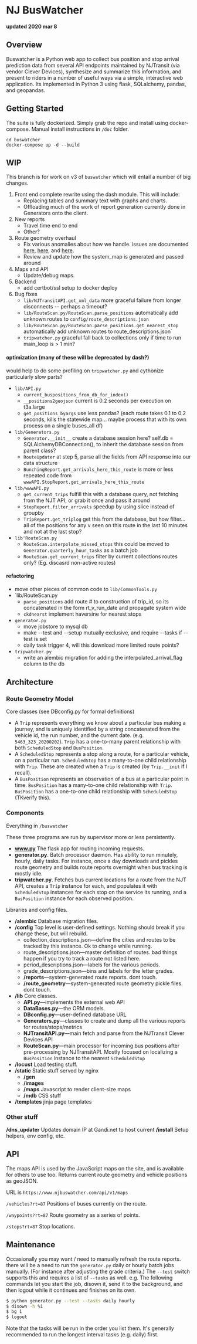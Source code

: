 # NJ BusWatcher
**updated 2020 mar 8**


## Overview

Buswatcher is a Python web app to collect bus position and stop arrival prediction data from several API endpoints maintained by NJTransit (via vendor Clever Devices), synthesize and summarize this information, and present to riders in a number of useful ways via a simple, interactive web application. Its implemented in Python 3 using flask, SQLalchemy, pandas, and geopandas.

 
## Getting Started

The suite is fully dockerized. Simply grab the repo and install using docker-compose. Manual install instructions in `/doc` folder.
```
cd buswatcher
docker-compose up -d --build
```


## WIP

This branch is for work on v3 of `buswatcher` which will entail a number of big changes.
1. Front end complete rewrite using the dash module. This will include:
    - Replacing tables and summary text with graphs and charts.
    - Offloading much of the work of report generation currently done in Generators onto the client.
2. New reports
    - Travel time end to end
    - Other?
2. Route geometry overhaul
    - Fix various anomalies about how we handle. issues are documented [here](https://github.com/code4jc/buswatcher/issues/19), [here](https://github.com/code4jc/buswatcher/issues/18), and [here](https://github.com/code4jc/buswatcher/issues/17).
    - Review and update how the system_map is generated and passed around
3. Maps and API
    - Update/debug maps.
4. Backend
    - add certbot/ssl setup to docker deploy
5. Bug fixes
    - `lib/NJTransitAPI.get_xml_data` more graceful failure from longer disconnects -- perhaps a timeout?
    - `lib/RouteScan.py/RouteScan.parse_positions` automatically add unknown routes to `config/route_descriptions.json`
    - `lib/RouteScan.py/RouteScan.parse_positions.get_nearest_stop` automatically add unknown routes to route_descriptions.json`
    - `tripwatcher.py` graceful fall back to collections only if time to run main_loop is  > 1 min?


#### optimization (many of these will be deprecated by dash?)
would help to do some profiling on `tripwatcher.py` and cythonize particularly slow parts?
- `lib/API.py`
    - `current_buspositions_from_db_for_index()`
    - `__positions2geojson` current is 0.2 seconds per execution on t3a.large
    - `get_positions_byargs` use less pandas? (each route takes 0.1 to 0.2 seconds, kills the statewide map... maybe process that with its own process on a single buses_all df)
- `lib/Generators.py`
    - `Generator.__init__` create a database session here? self.db =  SQLAlchemyDBConnection(), to inherit the database session from parent class?
    - `RouteUpdater` at step 5, parse all the fields from API response into our data structure
    - `BunchingReport.get_arrivals_here_this_route` is more or less repeated code from `wwwAPI.StopReport.get_arrivals_here_this_route`
- `lib/wwwAPI.py`
    - `get_current_trips` fulfill this with a database query, not fetching from the NJT API, or grab it once and pass it around
    - `StopReport.filter_arrivals` speedup by using slice instead of groupby
    - `TripReport.get_triplog` get this from the database, but how filter... all of the positions for any v seen on this route in the last 10 minutes and not at the last stop?
- `lib'RouteScan.py`
    - `RouteScan.interpolate_missed_stops` this could be moved to `Generator.quarterly_hour_tasks` as a batch job
    - `RouteScan.get_current_trips` filter by current collections routes only? (Eg. discasrd non-active routes)

#### refactoring
- move other pieces of common code to `lib/CommonTools.py`
- `lib/RouteScan.py
    - `parse_positions` add route # to construction of trip_id, so its concatenated in the form rt_v_run_date and propagate system wide       
    - `ckdnearst` implement haversine for nearest stops
- `generator.py`
    - move jobstore to mysql db
    - make --test and --setup mutually exclusive, and require --tasks if --test is set
    - daily task trigger 4, will this download more limited route points?
- `tripwatcher.py`
    - write an alembic migration for adding the interpolated_arrival_flag column to the db


## Architecture

### Route Geometry Model

Core classes (see DBconfig.py for formal definitions)
 - A `Trip` represents everything we know about a particular bus making a journey, and is uniquely identified by a string concatenated from the vehicle id, the run number, and the current date. (e.g. `5463_323_20200202`). `Trip` has a one-to-many parent relationship with both `ScheduledStop` and `BusPosition`.
 - A `ScheduledStop` represents a stop along a route, for a particular vehicle, on a particular run. `ScheduledStop` has a many-to-one child relationship with `Trip`. These are created when a `Trip` is created (by `Trip.__init` if I recall).
- A `BusPosition` represents an observation of a bus at a particular point in time.
 `BusPosition` has a many-to-one child relationship with `Trip`.  `BusPosition` has a one-to-one child relationship with `ScheduledStop` (TKverify this).

   

### Components


Everything in `/buswatcher`

These three programs are run by supervisor more or less persistently.

- **www.py** The flask app for routing incoming requests.
- **generator.py**. Batch processor daemon. Has ability to run minutely, hourly, daily tasks. For instance, once a day downloads and pickles route geometry and builds route reports overnight when bus tracking is mostly idle.
- **tripwatcher.py**. Fetches bus current locations for a route from the NJT API, creates a `Trip` instance for each, and populates it with `ScheduledStop` instances for each stop on the service its running, and a `BusPosition` instance for each observed position.

Libraries and config files.

- **/alembic** Database migration files.
- **/config** Top level is user-defined settings. Nothing should break if you change these, but will rebuild.
    -   collection_descriptions.json—define the cities and routes to be tracked by this instance. Ok to change while running.
    -   route_descriptions.json—master definition of routes. bad things happen if you try to track a route not listed here.
    -   period_descriptions.json—labels for the various periods.
    -   grade_descriptions.json—bins and labels for the letter grades.
    - **/reports**—system-generated route reports. dont touch. 
    - **/route_geometry**—system-generated route geometry pickle files. dont touch. 
- **/lib** Core classes.
    - **API.py**—implements the external web API   
    - **DataBases.py**—the ORM models.
    - **DBconfig.py**—user-defined database URL
    - **Generators.py**—classes to create and dump all the various reports for routes/stops/metrics
    - **NJTransitAPI.py**—main fetch and parse from the NJTransit Clever Devices API
    - **RouteScan.py**—main processor for incoming bus positions after pre-processing by NJTransitAPI. Mostly focused on localizing a `BusPosition` instance to the nearest `ScheduledStop`
- **/locust** Load testing stuff.
- **/static** Static stuff served by nginx
    - **/gen**
    - **/images**
    - **/maps** Javascript to render client-size maps
    - **/mdb** CSS stuff
- **/templates** jinja page templates
     
     
### Other stuff

**/dns_updater** Updates domain IP at Gandi.net to host current
**/install** Setup helpers, env config, etc.

  

## API

The maps API is used by the JavaScript maps on the site, and is available for others to use too. Returns current route geometry and vehicle positions as geoJSON. 

URL is `https://www.njbuswatcher.com/api/v1/maps`

`/vehicles?rt=87` Positions of buses currently on the route.

`/waypoints?rt=87` Route geometry as a series of points.

`/stops?rt=87` Stop locations.

## Maintenance
 
Occasionally you may want / need to manually refresh the route reports. 
there will be a need to run the ```generator.py``` daily or hourly batch jobs manually. (For instance after adjusting the grade criteria.) The ```--test``` switch supports this and requires a list of ```--tasks``` as well. e.g. The following commands let you start the job, disown it, send it to the background, and then logout while it continues and finishes on its own.
```bash
$ python generator.py --test --tasks daily hourly
$ disown -h %1
$ bg 1
$ logout
```
Note that the tasks will be run in the order you list them. It's generally recommended to run the longest interval tasks (e.g. daily) first.

